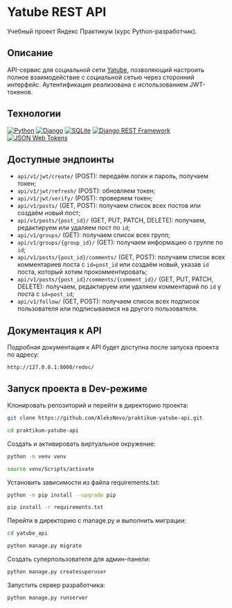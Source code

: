 # Yatube REST API
Учебный проект Яндекс Практикум (курс Python-разработчик).

## Описание
API-сервис для социальной сети [Yatube](https://github.com/AleksNovo/praktikum-yatube), позволяющий настроить полное взаимодействие с социальной сетью через сторонний интерфейс. Аутентификация реализована с использованием JWT-токенов.

## Технологии
[![Python](https://img.shields.io/badge/Python-3.7-3776AB?logo=python)](https://www.python.org/)
[![Django](https://img.shields.io/badge/Django-3.2-092E20?&logo=django)](https://www.djangoproject.com/)
[![SQLite](https://img.shields.io/badge/SQLite-3-003B57?logo=sqlite)](https://www.sqlite.org/)
[![Django REST Framework](https://img.shields.io/badge/Django_REST_Framework-grey?logo=django)](https://www.django-rest-framework.org/)
[![JSON Web Tokens](https://img.shields.io/badge/JSON_Web_Tokens-grey?logo=jsonwebtokens)](https://jwt.io/)

## Доступные эндпоинты
- `api/v1/jwt/create/` (POST): передаём логин и пароль, получаем токен;
- `api/v1/jwt/refresh/` (POST): обновляем токен;
- `api/v1/jwt/verify/` (POST): проверяем токен;
- `api/v1/posts/` (GET, POST): получаем список всех постов или создаём новый пост;
- `api/v1/posts/{post_id}/` (GET, PUT, PATCH, DELETE): получаем, редактируем или удаляем пост по `id`;
- `api/v1/groups/` (GET): получаем список всех групп;
- `api/v1/groups/{group_id}/` (GET): получаем информацию о группе по `id`;
- `api/v1/posts/{post_id}/comments/` (GET, POST): получаем список всех комментариев поста с  `id=post_id` или создаём новый, указав `id` поста, который хотим прокомментировать;
- `api/v1/posts/{post_id}/comments/{comment_id}/` (GET, PUT, PATCH, DELETE): получаем, редактируем или удаляем комментарий по `id` у поста с `id=post_id`;
- `api/v1/follow/` (GET, POST): получаем список всех подписок пользователя или подписываемся на другого пользователя.

## Документация к API
Подробная документация к API будет доступна после запуска проекта по адресу:
```
http://127.0.0.1:8000/redoc/
```

## Запуск проекта в Dev-режиме
Клонировать репозиторий и перейти в директорию проекта:
```bash
git clone https://github.com/AleksNovo/praktikum-yatube-api.git
```
```bash
cd praktikum-yatube-api
```

Cоздать и активировать виртуальное окружение:
```bash
python -m venv venv
```
```bash
source venv/Scripts/activate
```

Установить зависимости из файла requirements.txt:
```bash
python -m pip install --upgrade pip
```
```bash
pip install -r requirements.txt
```

Перейти в директорию с manage.py и выполнить миграции:
```bash
cd yatube_api
```
```bash
python manage.py migrate
```

Создать суперпользователя для админ-панели:
```bash
python manage.py createsuperuser
```

Запустить сервер разработчика:
```bash
python manage.py runserver
```
